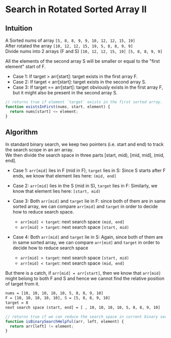 # Search in Rotated Sorted Array II

## Intuition

A Sorted nums of array `[5, 8, 8, 9, 9, 10, 12, 12, 15, 19]`<br>
After rotated the array `[10, 12, 12, 15, 19, 5, 8, 8, 9, 9]`<br>
Divide nums into 2 arrays (F and S) `[10, 12, 12, 15, 19] [5, 8, 8, 9, 9]`

All the elements of the second array S will be smaller or equal to the "first element" start of F.

- Case 1: If target > arr[start]: target exists in the first array F.
- Case 2: If target < arr[start]: target exists in the second array S.
- Case 3: If target == arr[start]: target obviously exists in the first array F, but it might also be present in the second array S.

```js
// returns true if element `target` exists in the first sorted array.
function existsInFirst(nums, start, element) {
  return nums[start] <= element;
}
```

## Algorithm

In standard binary search, we keep two pointers (i.e. start and end) to track the search scope in an arr array.<br>
We then divide the search space in three parts [start, mid), [mid, mid], (mid, end].

- Case 1: `arr[mid]` lies in F (mid in F), `target` lies in S: Since S starts after F ends, we know that element lies here: `(mid, end]`
- Case 2: `arr[mid]` lies in the S (mid in S), `target` lies in F: Similarly, we know that element lies here: `[start, mid)`
- Case 3: Both `arr[mid]` and `target` lie in F: since both of them are in same sorted array, we can compare `arr[mid]` and `target` in order to decide how to reduce search space.

  - `arr[mid] < target`: next search space `(mid, end]`
  - `arr[mid] > target`: next search space `[start, mid)`

- Case 4: Both `arr[mid]` and `target` lie in S: Again, since both of them are in same sorted array, we can compare `arr[mid]` and `target` in order to decide how to reduce search space

  - `arr[mid] > target`: next search space `[start, mid)`
  - `arr[mid] < target`: next search space `(mid, end]`

But there is a catch, if `arr[mid] = arr[start]`, then we know that `arr[mid]` might belong to both F and S and hence we cannot find the relative position of target from it.

```txt
nums = [10, 10, 10, 10, 10, 5, 8, 8, 9, 10]
F = [10, 10, 10, 10, 10], S = [5, 8, 8, 9, 10]
target = 8
next search space (start, end] = [ , 10, 10, 10, 10, 5, 8, 8, 9, 10]
```

```js
// returns true if we can reduce the search space in current binary search space
function isBinarySearchHelpful(arr, left, element) {
  return arr[left] != element;
}
```
